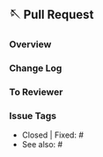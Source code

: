 ## 🪡 Pull Request
### Overview
<!-- 작업에 대한 개요를 간략하게 설명해주세요. -->

### Change Log
<!-- 작업에서 변경된 부분을 간략하게 설명해주세요. -->

### To Reviewer
<!-- 리뷰어에게 전달할 내용을 간략하게 설명해주세요. -->

### Issue Tags
<!-- 이 PR과 관련된 이슈를 작성해주세요. -->
- Closed | Fixed: #
- See also: #
